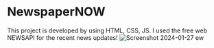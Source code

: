 # NewspaperNOW

This project is developed by using HTML, CSS, JS. I used the free web NEWSAPI for the recent news updates! ![Screenshot 2024-01-27 ew](https://github.com/bhatiaarpit/NewspaperNOW/assets/118626392/c9470b02-653f-452c-8d7d-7b0344d91ec9)
